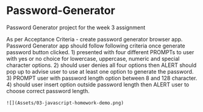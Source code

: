 # Password-Generator
Password Generator project for the week 3 assignment 

As per Acceptance Criteria - create password generator browser app.
Password Generator app should follow following criteria once generate password button clicked.
    1) presented with four different PROMPTs to user with yes or no choice for lowercase, uppercase, numeric and special character options.
    2) should user denies all four options then ALERT should pop up to advise user to use at least one option to generate the password.
    3) PROMPT user with password length option between 8 and 128 character.
    4) should user insert option outside password length then ALERT user to choose correct password length.

    ![](Assets/03-javascript-homework-demo.png)
    
